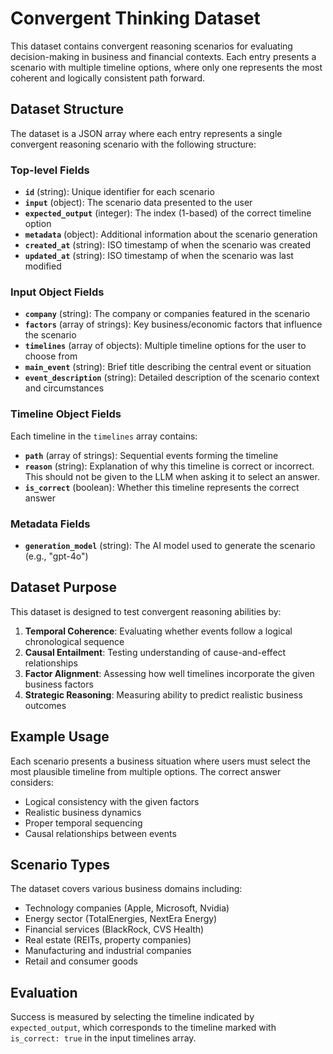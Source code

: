 # Convergent Thinking Dataset

This dataset contains convergent reasoning scenarios for evaluating decision-making in business and financial contexts. Each entry presents a scenario with multiple timeline options, where only one represents the most coherent and logically consistent path forward.

## Dataset Structure

The dataset is a JSON array where each entry represents a single convergent reasoning scenario with the following structure:

### Top-level Fields

- **`id`** (string): Unique identifier for each scenario
- **`input`** (object): The scenario data presented to the user
- **`expected_output`** (integer): The index (1-based) of the correct timeline option
- **`metadata`** (object): Additional information about the scenario generation
- **`created_at`** (string): ISO timestamp of when the scenario was created
- **`updated_at`** (string): ISO timestamp of when the scenario was last modified

### Input Object Fields

- **`company`** (string): The company or companies featured in the scenario
- **`factors`** (array of strings): Key business/economic factors that influence the scenario
- **`timelines`** (array of objects): Multiple timeline options for the user to choose from
- **`main_event`** (string): Brief title describing the central event or situation
- **`event_description`** (string): Detailed description of the scenario context and circumstances

### Timeline Object Fields

Each timeline in the `timelines` array contains:

- **`path`** (array of strings): Sequential events forming the timeline
- **`reason`** (string): Explanation of why this timeline is correct or incorrect. This should not be given to the LLM when asking it to select an answer.
- **`is_correct`** (boolean): Whether this timeline represents the correct answer

### Metadata Fields

- **`generation_model`** (string): The AI model used to generate the scenario (e.g., "gpt-4o")

## Dataset Purpose

This dataset is designed to test convergent reasoning abilities by:

1. **Temporal Coherence**: Evaluating whether events follow a logical chronological sequence
2. **Causal Entailment**: Testing understanding of cause-and-effect relationships
3. **Factor Alignment**: Assessing how well timelines incorporate the given business factors
4. **Strategic Reasoning**: Measuring ability to predict realistic business outcomes

## Example Usage

Each scenario presents a business situation where users must select the most plausible timeline from multiple options. The correct answer considers:

- Logical consistency with the given factors
- Realistic business dynamics
- Proper temporal sequencing
- Causal relationships between events

## Scenario Types

The dataset covers various business domains including:
- Technology companies (Apple, Microsoft, Nvidia)
- Energy sector (TotalEnergies, NextEra Energy)
- Financial services (BlackRock, CVS Health)
- Real estate (REITs, property companies)
- Manufacturing and industrial companies
- Retail and consumer goods

## Evaluation

Success is measured by selecting the timeline indicated by `expected_output`, which corresponds to the timeline marked with `is_correct: true` in the input timelines array.